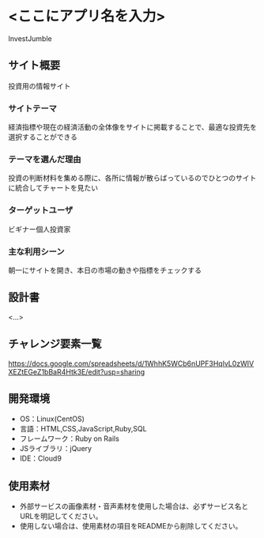# <ここにアプリ名を入力>
InvestJumble
## サイト概要
投資用の情報サイト

### サイトテーマ
経済指標や現在の経済活動の全体像をサイトに掲載することで、最適な投資先を選択することができる

### テーマを選んだ理由
投資の判断材料を集める際に、各所に情報が散らばっているのでひとつのサイトに統合してチャートを見たい

### ターゲットユーザ
ビギナー個人投資家

### 主な利用シーン
朝一にサイトを開き、本日の市場の動きや指標をチェックする

## 設計書
<...>

## チャレンジ要素一覧
https://docs.google.com/spreadsheets/d/1WhhK5WCb6nUPF3HqlvL0zWIVXEZtEGeZ1bBaR4Htk3E/edit?usp=sharing

## 開発環境
- OS：Linux(CentOS)
- 言語：HTML,CSS,JavaScript,Ruby,SQL
- フレームワーク：Ruby on Rails
- JSライブラリ：jQuery
- IDE：Cloud9

## 使用素材
- 外部サービスの画像素材・音声素材を使用した場合は、必ずサービス名とURLを明記してください。
- 使用しない場合は、使用素材の項目をREADMEから削除してください。